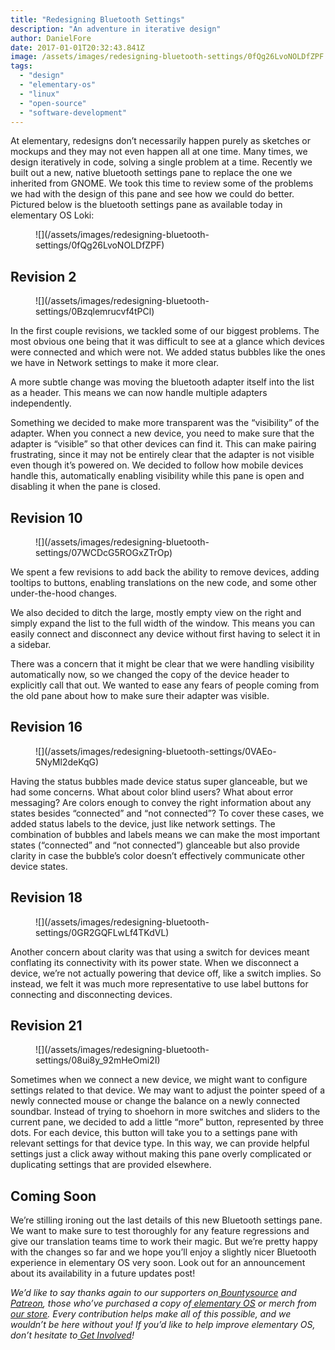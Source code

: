 ```yaml
---
title: "Redesigning Bluetooth Settings"
description: "An adventure in iterative design"
author: DanielFore
date: 2017-01-01T20:32:43.841Z
image: /assets/images/redesigning-bluetooth-settings/0fQg26LvoNOLDfZPF
tags:
  - "design"
  - "elementary-os"
  - "linux"
  - "open-source"
  - "software-development"
---
```


At elementary, redesigns don’t necessarily happen purely as sketches or mockups and they may not even happen all at one time. Many times, we design iteratively in code, solving a single problem at a time. Recently we built out a new, native bluetooth settings pane to replace the one we inherited from GNOME. We took this time to review some of the problems we had with the design of this pane and see how we could do better. Pictured below is the bluetooth settings pane as available today in elementary OS Loki:

<figure markdown="1">
![](/assets/images/redesigning-bluetooth-settings/0fQg26LvoNOLDfZPF)
</figure>

## Revision 2

<figure markdown="1">
![](/assets/images/redesigning-bluetooth-settings/0Bzqlemrucvf4tPCl)
</figure>

In the first couple revisions, we tackled some of our biggest problems. The most obvious one being that it was difficult to see at a glance which devices were connected and which were not. We added status bubbles like the ones we have in Network settings to make it more clear.

A more subtle change was moving the bluetooth adapter itself into the list as a header. This means we can now handle multiple adapters independently.

Something we decided to make more transparent was the “visibility” of the adapter. When you connect a new device, you need to make sure that the adapter is “visible” so that other devices can find it. This can make pairing frustrating, since it may not be entirely clear that the adapter is not visible even though it’s powered on. We decided to follow how mobile devices handle this, automatically enabling visibility while this pane is open and disabling it when the pane is closed.

## Revision 10

<figure markdown="1">
![](/assets/images/redesigning-bluetooth-settings/07WCDcG5ROGxZTrOp)
</figure>

We spent a few revisions to add back the ability to remove devices, adding tooltips to buttons, enabling translations on the new code, and some other under-the-hood changes.

We also decided to ditch the large, mostly empty view on the right and simply expand the list to the full width of the window. This means you can easily connect and disconnect any device without first having to select it in a sidebar.

There was a concern that it might be clear that we were handling visibility automatically now, so we changed the copy of the device header to explicitly call that out. We wanted to ease any fears of people coming from the old pane about how to make sure their adapter was visible.

## Revision 16

<figure markdown="1">
![](/assets/images/redesigning-bluetooth-settings/0VAEo-5NyMl2deKqG)
</figure>

Having the status bubbles made device status super glanceable, but we had some concerns. What about color blind users? What about error messaging? Are colors enough to convey the right information about any states besides “connected” and “not connected”? To cover these cases, we added status labels to the device, just like network settings. The combination of bubbles and labels means we can make the most important states (“connected” and “not connected”) glanceable but also provide clarity in case the bubble’s color doesn’t effectively communicate other device states.

## Revision 18

<figure markdown="1">
![](/assets/images/redesigning-bluetooth-settings/0GR2GQFLwLf4TKdVL)
</figure>

Another concern about clarity was that using a switch for devices meant conflating its connectivity with its power state. When we disconnect a device, we’re not actually powering that device off, like a switch implies. So instead, we felt it was much more representative to use label buttons for connecting and disconnecting devices.

## Revision 21

<figure markdown="1">
![](/assets/images/redesigning-bluetooth-settings/08ui8y_92mHeOmi2I)
</figure>

Sometimes when we connect a new device, we might want to configure settings related to that device. We may want to adjust the pointer speed of a newly connected mouse or change the balance on a newly connected soundbar. Instead of trying to shoehorn in more switches and sliders to the current pane, we decided to add a little “more” button, represented by three dots. For each device, this button will take you to a settings pane with relevant settings for that device type. In this way, we can provide helpful settings just a click away without making this pane overly complicated or duplicating settings that are provided elsewhere.

## Coming Soon

We’re stilling ironing out the last details of this new Bluetooth settings pane. We want to make sure to test thoroughly for any feature regressions and give our translation teams time to work their magic. But we’re pretty happy with the changes so far and we hope you’ll enjoy a slightly nicer Bluetooth experience in elementary OS very soon. Look out for an announcement about its availability in a future updates post!

*We’d like to say thanks again to our supporters on[ Bountysource](https://salt.bountysource.com/teams/elementary) and[ Patreon](https://www.patreon.com/elementary), those who’ve purchased a copy of[ elementary OS](https://elementary.io/) or merch from[ our store](https://elementary.io/store/). Every contribution helps make all of this possible, and we wouldn’t be here without you! If you’d like to help improve elementary OS, don’t hesitate to[ Get Involved](https://elementary.io/get-involved)!*